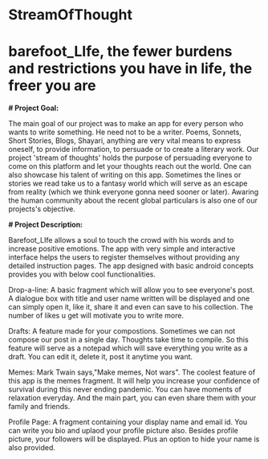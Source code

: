 # StreamOfThought
# barefoot_LIfe, the fewer burdens and restrictions you have in life, the freer you are
<b> # **Project Goal:** </b>

The main goal of our project was to make an app for every person who wants to write something. He need not to be a writer. Poems, Sonnets,
Short Stories, Blogs, Shayari, anything are very vital means to express oneself, to provide information, to persuade or to create a literary 
work. Our project 'stream of thoughts' holds the purpose of persuading everyone to come on this platform and let your thoughts reach out the
world. One can also showcase his talent of writing on this app. Sometimes the lines or stories we read take us to a fantasy world which will
serve as an escape from reality (which we think everyone gonna need sooner or later). Awaring the human community about the recent global 
particulars is also one of our projects's objective.

<b> # **Project Description:** </b>

Barefoot_LIfe allows a soul to touch the crowd with his words and to increase positive emotions. The app with very simple and interactive interface
helps the users to register themselves without providing any detailed instruction pages. The app designed with basic android concepts provides you 
with below cool functionalities.

Drop-a-line:  A basic fragment which will allow you to see everyone's post. A dialogue box with title and user name written will be displayed
	            and one can simply open it, like it, share it and even can save to his collection. The number of likes u get will motivate you to
	            write more.
		     
Drafts:       A feature made for your compostions. Sometimes we can not compose our post in a single day. Thoughts take time to compile. So this feature
              will serve as a notepad which will save everything you write as a draft. You can edit it, delete it, post it anytime you want.
	      
Memes:        Mark Twain says,"Make memes, Not wars". The coolest feature of this app is the memes fragment. It will help you increase your confidence 
              of survival during this never ending pandemic. You can have moments of relaxation everyday. And the main part, you can even share them with your
              family and friends.
	      
Profile Page: A fragment containing your display name and email id. You can write you bio and uplaod your profile picture also. Besides profile
	       picture, your followers will be displayed. Plus an option to hide your name is also provided.



